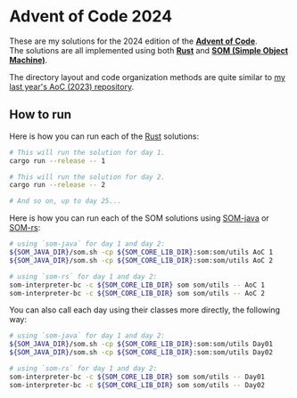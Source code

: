 Advent of Code 2024
===================

These are my solutions for the 2024 edition of the [**Advent of Code**](https://adventofcode.com).  
The solutions are all implemented using both [**Rust**](https://rust-lang.org) and [**SOM (Simple Object Machine)**](https://som-st.github.io).  

The directory layout and code organization methods are quite similar to [my last year's AoC (2023) repository](https://github.com/Hirevo/advent-of-code-2023).  

How to run
----------

Here is how you can run each of the [Rust](https://rust-lang.org) solutions:

```bash
# This will run the solution for day 1.
cargo run --release -- 1

# This will run the solution for day 2.
cargo run --release -- 2

# And so on, up to day 25...
```

Here is how you can run each of the SOM solutions using [SOM-java](https://github.com/SOM-st/som-java) or [SOM-rs](https://github.com/Hirevo/som-rs):

```bash
# using `som-java` for day 1 and day 2:
${SOM_JAVA_DIR}/som.sh -cp ${SOM_CORE_LIB_DIR}:som:som/utils AoC 1
${SOM_JAVA_DIR}/som.sh -cp ${SOM_CORE_LIB_DIR}:som:som/utils AoC 2

# using `som-rs` for day 1 and day 2:
som-interpreter-bc -c ${SOM_CORE_LIB_DIR} som som/utils -- AoC 1
som-interpreter-bc -c ${SOM_CORE_LIB_DIR} som som/utils -- AoC 2
```

You can also call each day using their classes more directly, the following way:

```bash
# using `som-java` for day 1 and day 2:
${SOM_JAVA_DIR}/som.sh -cp ${SOM_CORE_LIB_DIR}:som:som/utils Day01
${SOM_JAVA_DIR}/som.sh -cp ${SOM_CORE_LIB_DIR}:som:som/utils Day02

# using `som-rs` for day 1 and day 2:
som-interpreter-bc -c ${SOM_CORE_LIB_DIR} som som/utils -- Day01
som-interpreter-bc -c ${SOM_CORE_LIB_DIR} som som/utils -- Day02
```
